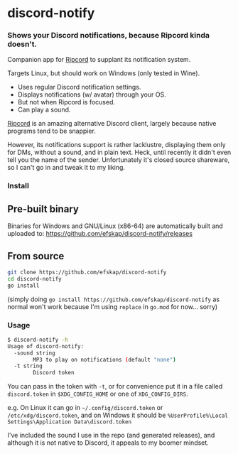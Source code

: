 # discord-notify

### Shows your Discord notifications, because Ripcord kinda doesn't.

Companion app for [Ripcord](https://cancel.fm/ripcord/) to supplant its notification system.

Targets Linux, but should work on Windows (only tested in Wine).

* Uses regular Discord notification settings.
* Displays notifications (w/ avatar) through your OS.
* But not when Ripcord is focused.
* Can play a sound.

[Ripcord](https://cancel.fm/ripcord/) is an amazing alternative Discord client, largely because native programs tend to be snappier. 

However, its notifications support is rather lacklustre, displaying them only for DMs, without a sound, and in plain text. Heck, until recently it didn't even tell you the name of the sender. Unfortunately it's closed source shareware, so I can't go in and tweak it to my liking.

### Install

## Pre-built binary

Binaries for Windows and GNU/Linux (x86-64) are automatically built and uploaded to: https://github.com/efskap/discord-notify/releases

## From source

```sh
git clone https://github.com/efskap/discord-notify
cd discord-notify
go install
```

(simply doing `go install https://github.com/efskap/discord-notify` as normal won't work because I'm using `replace` in `go.mod` for now... sorry)

### Usage

```sh
$ discord-notify -h
Usage of discord-notify:
  -sound string
        MP3 to play on notifications (default "none")
  -t string
        Discord token
```

You can pass in the token with `-t`, or for convenience put it in a file called `discord.token` in `$XDG_CONFIG_HOME` or one of `XDG_CONFIG_DIRS`. 

e.g. On Linux it can go in `~/.config/discord.token` or `/etc/xdg/discord.token`, and on Windows it should be `%UserProfile%\Local Settings\Application Data\discord.token`

I've included the sound I use in the repo (and generated releases), and although it is not native to Discord, it appeals to my boomer mindset. 
